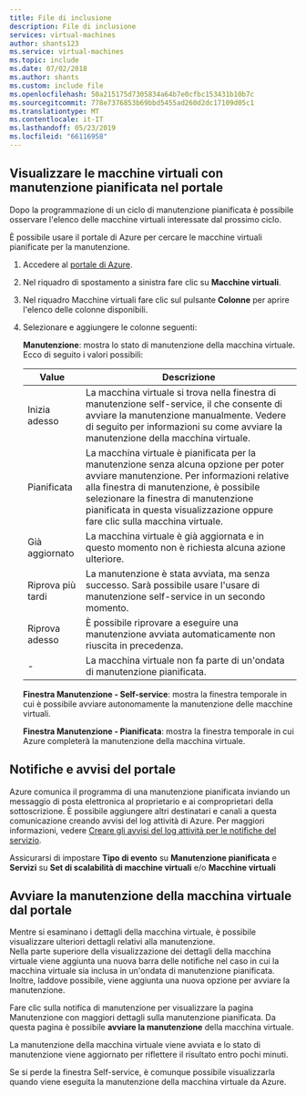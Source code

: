 ```yaml
---
title: File di inclusione
description: File di inclusione
services: virtual-machines
author: shants123
ms.service: virtual-machines
ms.topic: include
ms.date: 07/02/2018
ms.author: shants
ms.custom: include file
ms.openlocfilehash: 50a215175d7305834a64b7e0cfbc153431b10b7c
ms.sourcegitcommit: 778e7376853b69bbd5455ad260d2dc17109d05c1
ms.translationtype: MT
ms.contentlocale: it-IT
ms.lasthandoff: 05/23/2019
ms.locfileid: "66116958"
---
```

## <a name="view-vms-scheduled-for-maintenance-in-the-portal"></a>Visualizzare le macchine virtuali con manutenzione pianificata nel portale

Dopo la programmazione di un ciclo di manutenzione pianificata è possibile osservare l'elenco delle macchine virtuali interessate dal prossimo ciclo. 

È possibile usare il portale di Azure per cercare le macchine virtuali pianificate per la manutenzione.

1. Accedere al [portale di Azure](https://portal.azure.com).

2. Nel riquadro di spostamento a sinistra fare clic su **Macchine virtuali**.

3. Nel riquadro Macchine virtuali fare clic sul pulsante **Colonne** per aprire l'elenco delle colonne disponibili.

4. Selezionare e aggiungere le colonne seguenti:

   **Manutenzione**: mostra lo stato di manutenzione della macchina virtuale. Ecco di seguito i valori possibili:
      
      | Value | Descrizione |
      |-------|-------------|
      | Inizia adesso | La macchina virtuale si trova nella finestra di manutenzione self-service, il che consente di avviare la manutenzione manualmente. Vedere di seguito per informazioni su come avviare la manutenzione della macchina virtuale. | 
      | Pianificata | La macchina virtuale è pianificata per la manutenzione senza alcuna opzione per poter avviare manutenzione. Per informazioni relative alla finestra di manutenzione, è possibile selezionare la finestra di manutenzione pianificata in questa visualizzazione oppure fare clic sulla macchina virtuale. | 
      | Già aggiornato | La macchina virtuale è già aggiornata e in questo momento non è richiesta alcuna azione ulteriore. | 
      | Riprova più tardi | La manutenzione è stata avviata, ma senza successo. Sarà possibile usare l'usare di manutenzione self-service in un secondo momento. | 
      | Riprova adesso | È possibile riprovare a eseguire una manutenzione avviata automaticamente non riuscita in precedenza. | 
      | - | La macchina virtuale non fa parte di un'ondata di manutenzione pianificata. |
      

   **Finestra Manutenzione - Self-service**: mostra la finestra temporale in cui è possibile avviare autonomamente la manutenzione delle macchine virtuali.
   
   **Finestra Manutenzione - Pianificata**: mostra la finestra temporale in cui Azure completerà la manutenzione della macchina virtuale. 



## <a name="notification-and-alerts-in-the-portal"></a>Notifiche e avvisi del portale

Azure comunica il programma di una manutenzione pianificata inviando un messaggio di posta elettronica al proprietario e ai comproprietari della sottoscrizione. È possibile aggiungere altri destinatari e canali a questa comunicazione creando avvisi del log attività di Azure. Per maggiori informazioni, vedere [Creare gli avvisi del log attività per le notifiche del servizio](../articles/azure-monitor/platform/alerts-activity-log-service-notifications.md).

Assicurarsi di impostare **Tipo di evento** su **Manutenzione pianificata** e **Servizi** su **Set di scalabilità di macchine virtuali** e/o **Macchine virtuali**
    
    
## <a name="start-maintenance-on-your-vm-from-the-portal"></a>Avviare la manutenzione della macchina virtuale dal portale

Mentre si esaminano i dettagli della macchina virtuale, è possibile visualizzare ulteriori dettagli relativi alla manutenzione.  
Nella parte superiore della visualizzazione dei dettagli della macchina virtuale viene aggiunta una nuova barra delle notifiche nel caso in cui la macchina virtuale sia inclusa in un'ondata di manutenzione pianificata. Inoltre, laddove possibile, viene aggiunta una nuova opzione per avviare la manutenzione. 


Fare clic sulla notifica di manutenzione per visualizzare la pagina Manutenzione con maggiori dettagli sulla manutenzione pianificata. Da questa pagina è possibile **avviare la manutenzione** della macchina virtuale.

La manutenzione della macchina virtuale viene avviata e lo stato di manutenzione viene aggiornato per riflettere il risultato entro pochi minuti.

Se si perde la finestra Self-service, è comunque possibile visualizzarla quando viene eseguita la manutenzione della macchina virtuale da Azure. 
